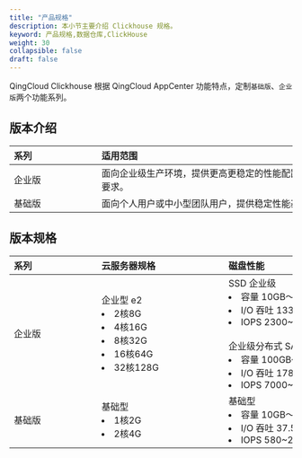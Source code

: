 ```yaml
---
title: "产品规格"
description: 本小节主要介绍 Clickhouse 规格。 
keyword: 产品规格,数据仓库,ClickHouse
weight: 30
collapsible: false
draft: false
---
```



QingCloud Clickhouse 根据 QingCloud AppCenter 功能特点，定制`基础版`、`企业版`两个功能系列。

## 版本介绍

|<span style="display:inline-block;width:140px">系列</span> |<span style="display:inline-block;width:520px">适用范围</span>|
|:----|:----|
|   企业版      | 面向企业级生产环境，提供更高更稳定的性能配置，满足企业高性能业务要求。     | 
|   基础版      | 面向个人用户或中小型团队用户，提供稳定性能基础配置，高性价比。    | 

## 版本规格

|<span style="display:inline-block;width:140px">系列</span> |<span style="display:inline-block;width:210px">云服务器规格</span>|<span style="display:inline-block;width:310px">磁盘性能</span>|
|:----|:----|:----|
|   企业版     |  企业型 e2 <li>2核8G <li> 4核16G  <li>8核32G <li>16核64G <li> 32核128G|  SSD 企业级 <li> 容量 10GB～2000GB <li>I/O 吞吐 133~320MB/s <li>IOPS 2300~30000 <br> <br>企业级分布式 SAN（NeonSAN) <li> 容量 100GB～2000GB <li>I/O 吞吐 178~350MB/s <li>IOPS 7000~50000  | 
|   基础版     | 基础型 <li>1核2G  <li> 2核4G   |  基础型 <li> 容量 10GB～2000GB <li>I/O 吞吐 37.5~100MB/s <li>IOPS 580~2500 | 
